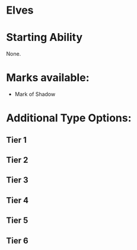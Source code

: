 # Elves

# Starting Ability
None.

# Marks available:
- Mark of Shadow

# Additional Type Options:
## Tier 1


## Tier 2


## Tier 3


## Tier 4


## Tier 5


## Tier 6

